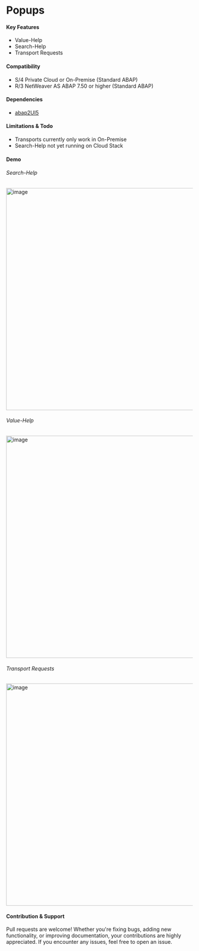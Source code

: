 # Popups

#### Key Features
* Value-Help
* Search-Help
* Transport Requests
  
#### Compatibility
* S/4 Private Cloud or On-Premise (Standard ABAP)
* R/3 NetWeaver AS ABAP 7.50 or higher (Standard ABAP)
  
#### Dependencies
* [abap2UI5](https://github.com/abap2UI5/abap2UI5)

#### Limitations & Todo
* Transports currently only work in On-Premise
* Search-Help not yet running on Cloud Stack

#### Demo

###### Search-Help
<img width="600" alt="image" src="https://github.com/user-attachments/assets/e7662e27-d16d-4949-87dc-bb8f13246719" />

###### Value-Help
<img width="600" alt="image" src="https://github.com/user-attachments/assets/68d1c41a-52d0-4d98-b1dd-e3b869c5500d" />


###### Transport Requests
<img width="600" alt="image" src="https://github.com/user-attachments/assets/5614466c-0b92-45f3-945d-0cdb5e3acb4c" />


#### Contribution & Support
Pull requests are welcome! Whether you're fixing bugs, adding new functionality, or improving documentation, your contributions are highly appreciated. If you encounter any issues, feel free to open an issue.

